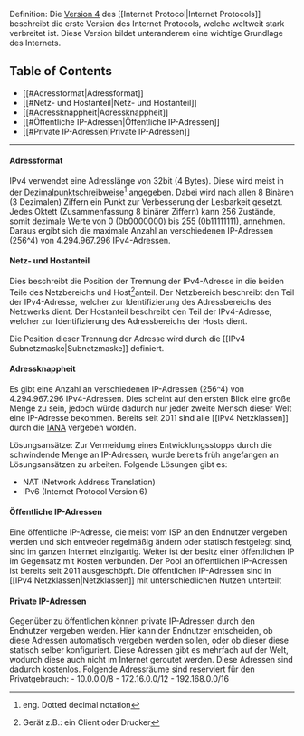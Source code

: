 Definition: Die [Version 4](https://de.wikipedia.org/wiki/IPv4) des [[Internet Protocol|Internet Protocols]] beschreibt die erste Version des Internet Protocols, welche weltweit stark verbreitet ist. Diese Version bildet unteranderem eine wichtige Grundlage des Internets.

## Table of Contents

- [[#Adressformat|Adressformat]]
- [[#Netz- und Hostanteil|Netz- und Hostanteil]]
- [[#Adressknappheit|Adressknappheit]]
- [[#Öffentliche IP-Adressen|Öffentliche IP-Adressen]]
- [[#Private IP-Adressen|Private IP-Adressen]]

---

#### Adressformat
IPv4 verwendet eine Adresslänge von 32bit (4 Bytes). Diese wird meist in der [Dezimalpunktschreibweise](https://de.wikipedia.org/wiki/Dotted_decimal_notation)[^1] angegeben. Dabei wird nach allen 8 Binären (3 Dezimalen) Ziffern ein Punkt zur Verbesserung der Lesbarkeit gesetzt. Jedes Oktett (Zusammenfassung 8 binärer Ziffern) kann 256 Zustände, somit dezimale Werte von 0 (0b0000000) bis 255 (0b11111111), annehmen. Daraus ergibt sich die maximale Anzahl an verschiedenen IP-Adressen (256^4) von 4.294.967.296 IPv4-Adressen.
#### Netz- und Hostanteil
Dies beschreibt die Position der Trennung der IPv4-Adresse in die beiden Teile des Netzbereichs und Host[^2]anteil. Der Netzbereich beschreibt den Teil der IPv4-Adresse, welcher zur Identifizierung des Adressbereichs des Netzwerks dient. Der Hostanteil beschreibt den Teil der IPv4-Adresse, welcher zur Identifizierung des Adressbereichs der Hosts dient. 

Die Position dieser Trennung der Adresse wird durch die [[IPv4 Subnetzmaske|Subnetzmaske]] definiert. 

#### Adressknappheit
Es gibt eine Anzahl an verschiedenen IP-Adressen (256^4) von 4.294.967.296 IPv4-Adressen.
Dies scheint auf den ersten Blick eine große Menge zu sein, jedoch würde dadurch nur jeder zweite Mensch dieser Welt eine IP-Adresse bekommen. Bereits seit 2011 sind alle [[IPv4 Netzklassen]] durch die [IANA](https://de.wikipedia.org/wiki/Internet_Assigned_Numbers_Authority) vergeben worden.

Lösungsansätze:
Zur Vermeidung eines Entwicklungsstopps durch die schwindende Menge an IP-Adressen, wurde bereits früh angefangen an Lösungsansätzen zu arbeiten. Folgende Lösungen gibt es:
- NAT (Network Address Translation)
- IPv6 (Internet Protocol Version 6)

#### Öffentliche IP-Adressen
Eine öffentliche IP-Adresse, die meist vom ISP an den Endnutzer vergeben werden und sich entweder regelmäßig ändern oder statisch festgelegt sind, sind im ganzen Internet einzigartig. Weiter ist der besitz einer öffentlichen IP im Gegensatz mit Kosten verbunden.
Der Pool an öffentlichen IP-Adressen ist bereits seit 2011 ausgeschöpft. Die öffentlichen IP-Adressen sind in [[IPv4 Netzklassen|Netzklassen]] mit unterschiedlichen Nutzen unterteilt

#### Private IP-Adressen
Gegenüber zu öffentlichen können private IP-Adressen durch den Endnutzer vergeben werden. Hier kann der Endnutzer entscheiden, ob diese Adressen automatisch vergeben werden sollen, oder ob dieser diese statisch selber konfiguriert. Diese Adressen gibt es mehrfach auf der Welt, wodurch diese auch nicht im Internet geroutet werden. Diese Adressen sind dadurch kostenlos.
Folgende Adressräume sind reserviert für den Privatgebrauch:
		- 10.0.0.0/8
		- 172.16.0.0/12
		- 192.168.0.0/16


[^1]: eng. Dotted decimal notation

[^2]: Gerät z.B.: ein Client oder Drucker
